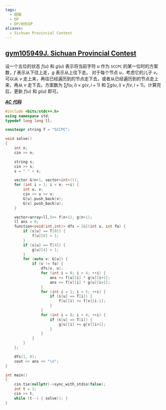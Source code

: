 ```yaml
---
tags:
  - 题解
  - DP
  - DP/树形DP
aliases:
  - Sichuan Provincial Contest
---
```

## [gym105949J. Sichuan Provincial Contest](https://codeforces.com/gym/105949/problem/J)

设一个五位的状态 $f(u)$ 和 $g(u)$ 表示将当前字符 $u$ 作为 $\texttt{SCCPC}$ 的某一位时的方案数，$f$ 表示从下往上走，$g$ 表示从上往下走。
对于每个节点 $u$，考虑它的儿子 $v$。可以从 $v$ 走上来，再往已经遍历到的节点走下去，或者从已经遍历到的节点走上来，再从 $v$ 走下去。方案数为 $\sum f(u,i)\times g(v,i+1)$ 和 $\sum g(u,i)\times f(v,i+1)$。计算完后，更新 $f(u)$ 和 $g(u)$ 即可。

[***AC 代码***](https://codeforces.com/gym/105949/submission/325982065)

```cpp
#include <bits/stdc++.h>
using namespace std;
typedef long long ll;

constexpr string T = "SCCPC";

void solve()
{
    int n;
    cin >> n;

    string s;
    cin >> s;
    s = " " + s;

    vector G(n+1, vector<int>());
    for (int i = 1; i < n; ++i) {
        int u, v;
        cin >> u >> v;
        G[u].push_back(v);
        G[v].push_back(u);
    }

    vector<array<ll,5>> f(n+1), g(n+1);
    ll ans = 0;
    function<void(int,int)> dfs = [&](int u, int fa) {
        if (s[u] == T[0]) {
            f[u][0] = 1;
        }
        if (s[u] == T[4]) {
            g[u][4] = 1;
        }
        for (auto v: G[u]) {
            if (v != fa) {
                dfs(v, u);
                for (int i = 0; i < 4; ++i) {
                    ans += f[u][i] * g[v][i+1];
                    ans += f[v][i] * g[u][i+1];
                }
                for (int i = 1; i < 5; ++i) {
                    if (s[u] == T[i]) {
                        f[u][i] += f[v][i-1];
                    }
                }
                for (int i = 0; i < 4; ++i) {
                    if (s[u] == T[i]) {
                        g[u][i] += g[v][i+1];
                    }
                }
            }
        }
    };

    dfs(1, 0);
    cout << ans << "\n";
}

int main()
{
    cin.tie(nullptr)->sync_with_stdio(false);
    int t = 1;
    cin >> t;
    while (t--) { solve(); }
}
```
